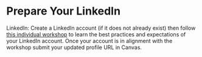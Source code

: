 # Prepare Your LinkedIn

LinkedIn: Create a LinkedIn account (if it does not already exist) then follow [this individual workshop](https://docs.google.com/presentation/d/1QHDvGUTWYyxGt_x49SEiw5Z9vzsu5fCHgDeZgRWXKMs/edit) to learn the best practices and expectations of your LinkedIn account. Once your account is in alignment with the workshop submit your updated profile URL in Canvas.